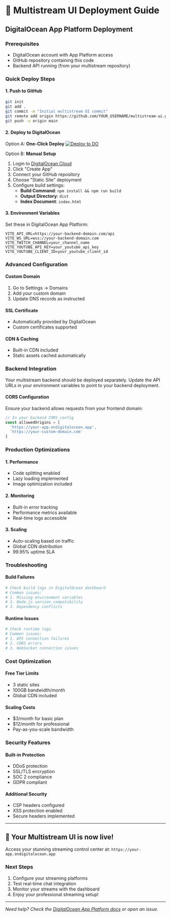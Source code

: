 # 🚀 Multistream UI Deployment Guide

## DigitalOcean App Platform Deployment

### Prerequisites
- DigitalOcean account with App Platform access
- GitHub repository containing this code
- Backend API running (from your multistream repository)

### Quick Deploy Steps

#### 1. Push to GitHub
```bash
git init
git add .
git commit -m "Initial multistream UI commit"
git remote add origin https://github.com/YOUR_USERNAME/multistream-ui.git
git push -u origin main
```

#### 2. Deploy to DigitalOcean
Option A: **One-Click Deploy**
[![Deploy to DO](https://www.deploytodo.com/do-btn-blue.svg)](https://cloud.digitalocean.com/apps/new?repo=https://github.com/YOUR_USERNAME/multistream-ui)

Option B: **Manual Setup**
1. Login to [DigitalOcean Cloud](https://cloud.digitalocean.com/apps)
2. Click "Create App"
3. Connect your GitHub repository
4. Choose "Static Site" deployment
5. Configure build settings:
   - **Build Command**: `npm install && npm run build`
   - **Output Directory**: `dist`
   - **Index Document**: `index.html`

#### 3. Environment Variables
Set these in DigitalOcean App Platform:
```
VITE_API_URL=https://your-backend-domain.com/api
VITE_WS_URL=wss://your-backend-domain.com
VITE_TWITCH_CHANNEL=your_channel_name
VITE_YOUTUBE_API_KEY=your_youtube_api_key
VITE_YOUTUBE_CLIENT_ID=your_youtube_client_id
```

### Advanced Configuration

#### Custom Domain
1. Go to Settings → Domains
2. Add your custom domain
3. Update DNS records as instructed

#### SSL Certificate
- Automatically provided by DigitalOcean
- Custom certificates supported

#### CDN & Caching
- Built-in CDN included
- Static assets cached automatically

### Backend Integration

Your multistream backend should be deployed separately. Update the API URLs in your environment variables to point to your backend deployment.

#### CORS Configuration
Ensure your backend allows requests from your frontend domain:
```javascript
// In your backend CORS config
const allowedOrigins = [
  'https://your-app.ondigitalocean.app',
  'https://your-custom-domain.com'
]
```

### Production Optimizations

#### 1. Performance
- Code splitting enabled
- Lazy loading implemented
- Image optimization included

#### 2. Monitoring
- Built-in error tracking
- Performance metrics available
- Real-time logs accessible

#### 3. Scaling
- Auto-scaling based on traffic
- Global CDN distribution
- 99.95% uptime SLA

### Troubleshooting

#### Build Failures
```bash
# Check build logs in DigitalOcean dashboard
# Common issues:
# 1. Missing environment variables
# 2. Node.js version compatibility
# 3. Dependency conflicts
```

#### Runtime Issues
```bash
# Check runtime logs
# Common issues:
# 1. API connection failures
# 2. CORS errors
# 3. WebSocket connection issues
```

### Cost Optimization

#### Free Tier Limits
- 3 static sites
- 100GB bandwidth/month
- Global CDN included

#### Scaling Costs
- $3/month for basic plan
- $12/month for professional
- Pay-as-you-scale bandwidth

### Security Features

#### Built-in Protection
- DDoS protection
- SSL/TLS encryption
- SOC 2 compliance
- GDPR compliant

#### Additional Security
- CSP headers configured
- XSS protection enabled
- Secure headers implemented

---

## 🎉 Your Multistream UI is now live!

Access your stunning streaming control center at:
`https://your-app.ondigitalocean.app`

### Next Steps
1. Configure your streaming platforms
2. Test real-time chat integration
3. Monitor your streams with the dashboard
4. Enjoy your professional streaming setup!

---

*Need help? Check the [DigitalOcean App Platform docs](https://docs.digitalocean.com/products/app-platform/) or open an issue.*